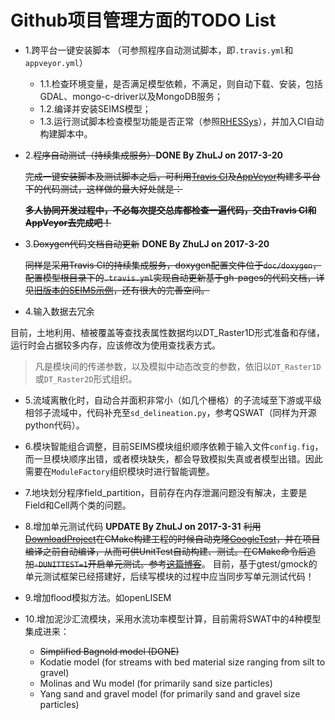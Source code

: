 # Github项目管理方面的TODO List

+ 1.跨平台一键安装脚本 （可参照程序自动测试脚本，即`.travis.yml`和`appveyor.yml`）
	+ 1.1.检查环境变量，是否满足模型依赖，不满足，则自动下载、安装，包括GDAL、mongo-c-driver以及MongoDB服务；
	+ 1.2.编译并安装SEIMS模型；
	+ 1.3.运行测试脚本检查模型功能是否正常（参照[RHESSys](https://github.com/RHESSys/RHESSys)），并加入CI自动构建脚本中。

+ 2.~~程序自动测试（持续集成服务）~~**DONE By ZhuLJ on 2017-3-20**

	~~完成一键安装脚本及测试脚本之后，可利用[Travis CI](https://travis-ci.org/)及[AppVeyor](https://www.appveyor.com/)构建多平台下的代码测试，这样做的最大好处就是：~~

	~~**多人协同开发过程中，不必每次提交总库都检查一遍代码，交由Travis CI和AppVeyor去完成吧！**~~

+ 3.~~Doxygen代码文档自动更新~~ **DONE By ZhuLJ on 2017-3-20**

	~~同样是采用Travis CI的持续集成服务，doxygen配置文件位于`doc/doxygen`，配置模型根目录下的`.travis.yml`实现自动更新基于gh-pages的代码文档，详见[旧版本的SEIMS示例](http://seims.github.io/SEIMS/)，还有很大的完善空间。~~

+ 4.输入数据去冗余

目前，土地利用、植被覆盖等查找表属性数据均以DT_Raster1D形式准备和存储，运行时会占据较多内存，应该修改为使用查找表方式。

> 凡是模块间的传递参数，以及模拟中动态改变的参数，依旧以`DT_Raster1D`或`DT_Raster2D`形式组织。

+ 5.流域离散化时，自动合并面积非常小（如几个栅格）的子流域至下游或平级相邻子流域中，代码补充至`sd_delineation.py`，参考QSWAT（同样为开源python代码）。

+ 6.模块智能组合调整，目前SEIMS模块组织顺序依赖于输入文件`config.fig`，而一旦模块顺序出错，或者模块缺失，都会导致模拟失真或者模型出错。因此需要在`ModuleFactory`组织模块时进行智能调整。

+ 7.地块划分程序field_partition，目前存在内存泄漏问题没有解决，主要是Field和Cell两个类的问题。

+ 8.增加单元测试代码 **UPDATE By ZhuLJ on 2017-3-31**
~~利用[DownloadProject](https://github.com/Crascit/DownloadProject)在CMake构建工程的时候自动克隆[GoogleTest](https://github.com/google/googletest)，并在项目编译之前自动编译，从而可供UnitTest自动构建、测试。在CMake命令后追加`-DUNITTEST=1`开启单元测试。参考[这篇博客](https://crascit.com/2015/07/25/cmake-gtest/)~~。
目前，基于gtest/gmock的单元测试框架已经搭建好，后续写模块的过程中应当同步写单元测试代码！
+ 9.增加flood模拟方法。如openLISEM
+ 10.增加泥沙汇流模块，采用水流功率模型计算，目前需将SWAT中的4种模型集成进来：
    + ~~Simplified Bagnold model (DONE)~~
    + Kodatie model (for streams with bed material size ranging from silt to gravel)
    + Molinas and Wu model (for primarily sand size particles)
    + Yang sand and gravel model (for primarily sand and gravel size particles)


